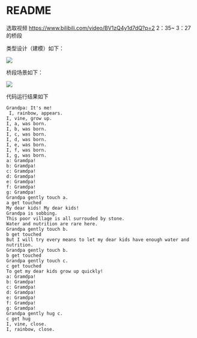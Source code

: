 # README

选取视频 https://www.bilibili.com/video/BV1zQ4y1d7dQ?p=2 2：35~ 3：27 的桥段



类型设计（建模）如下：

![](http://www.plantuml.com/plantuml/png/RO_DgeD034RtUGgNkl05xaguYtPTIfU5w0ILZZCbaz3NxoYHKUWcFuTy1z8bGHPTF0mUKwh-cL2K2M2Vghygu4B7VQH0Z49rSwI2_fM9YIvHsS5MjuJSemuJkRevmgkE6HJBisqjkMiOWtiZMC-f5FiSARkitXEPVadDOzeRpg6F7x1-_gd0mST4vQV770ZMShutiXzt59mk_Wi0)

桥段场景如下：

![](http://www.plantuml.com/plantuml/png/tPMnafim441xVSMwIXFp0IuyDsaoLwJ9t2HbHaYBO2maibhPmzy7mXuEd2v9UzU0U6yjioijUaYiYNFlbJOS2HpfO0SDEi7dPRYAcEsFtyB5J7RBwvNN6svMRZRShjnkEAuSDxnPURFXRkLEOU2EHo3TXJhUPl5r6JwRQnTmnj-ckrAItl4iWnEmzXSL8YDuRFW4Z_mXGOy79VCSpp8uWSE0f1cNSEfSEyU37WRKLAdv7uxd-VfggADuWpnKIYtbF9wN-_q7i9XQJ7qtYp0Yp5vO4NOlK0JkHIEYsGidmktpY5SasGWVdoCUuQOJr9629BKlhYHKfAP8RP5YaJP5wdRqzTUNiCEwDUvBmZ6RTezblYsjYzGKgIrIBDAcIDs_SleoWaLDSEbiEcoVIXsGOltNlf3T-zHs2OOOQMefxxL3c9wrzv0opMs95keH4iU0bVgV2RzhHeB9GiXC7NSnWAP9pvSM2QiNPPOrUOkByYdpt2jJwO1f19n2HkXHXmGSmID3_yT2GQkl21XYTYtSNXQgKk-fDayHtBu0ygc4dxap5pyUtitNHIhTPhSvCOoF2Gk7pi8VCDZS-ry0)



代码运行结果如下

```
Grandpa: It's me!
 I, rainbow, appears.
I, vine, grow up.
I, a, was born.
I, b, was born.
I, c, was born.
I, d, was born.
I, e, was born.
I, f, was born.
I, g, was born.
a: Gramdpa!
b: Gramdpa!
c: Gramdpa!
d: Gramdpa!
e: Gramdpa!
f: Gramdpa!
g: Gramdpa!
Grandpa gently touch a.
a get touched
My dear kids! My dear kids!
Grandpa is sobbing.
This poor village is all surrouded by stone.
Water and nutrition are rare here.
Grandpa gently touch b.
b get touched
But I will try every means to let my dear kids have enough water and nutrition.
Grandpa gently touch b.
b get touched
Grandpa gently touch c.
c get touched
To get my dear kids grow up quickly!
a: Gramdpa!
b: Gramdpa!
c: Gramdpa!
d: Gramdpa!
e: Gramdpa!
f: Gramdpa!
g: Gramdpa!
Grandpa gently hug c.
c get hug
I, vine, close.
I, rainbow, close.
```

